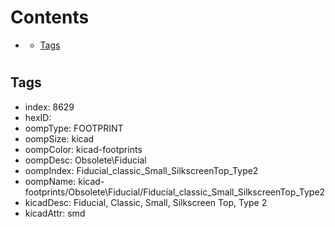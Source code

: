 



Contents
========

* [](#)
	* [Tags](#tags)

# 

## Tags

- index: 8629
- hexID: 
- oompType: FOOTPRINT
- oompSize: kicad
- oompColor: kicad-footprints
- oompDesc: Obsolete\Fiducial
- oompIndex: Fiducial_classic_Small_SilkscreenTop_Type2
- oompName: kicad-footprints/Obsolete\Fiducial/Fiducial_classic_Small_SilkscreenTop_Type2
- kicadDesc: Fiducial, Classic, Small, Silkscreen Top, Type 2
- kicadAttr: smd
